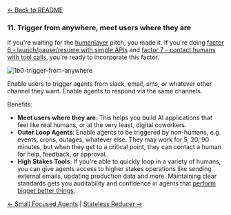 
[← Back to README](https://github.com/humanlayer/12-factor-agents/blob/main/README.md)
### 11. Trigger from anywhere, meet users where they are

If you're waiting for the [humanlayer](https://humanlayer.dev) pitch, you made it. If you're doing [factor 6 - launch/pause/resume with simple APIs](https://github.com/humanlayer/12-factor-agents/blob/main/content/factor-6-launch-pause-resume.md) and [factor 7 - contact humans with tool calls](https://github.com/humanlayer/12-factor-agents/blob/main/content/factor-7-contact-humans-with-tools.md), you're ready to incorporate this factor.

![1b0-trigger-from-anywhere](https://github.com/humanlayer/12-factor-agents/blob/main/img/1b0-trigger-from-anywhere.png)

Enable users to trigger agents from slack, email, sms, or whatever other channel they want. Enable agents to respond via the same channels.

Benefits:

- **Meet users where they are**: This helps you build AI applications that feel like real humans, or at the very least, digital coworkers.
- **Outer Loop Agents**: Enable agents to be triggered by non-humans, e.g. events, crons, outages, whatever else. They may work for 5, 20, 90 minutes, but when they get to a critical point, they can contact a human for help, feedback, or approval.
- **High Stakes Tools**: If you're able to quickly loop in a variety of humans, you can give agents access to higher stakes operations like sending external emails, updating production data and more. Maintaining clear standards gets you auditability and confidence in agents that [perform bigger better things](https://github.com/humanlayer/12-factor-agents/blob/main/content/factor-10-small-focused-agents.md#what-if-llms-get-smarter).

[← Small Focused Agents](https://github.com/humanlayer/12-factor-agents/blob/main/content/factor-10-small-focused-agents.md) | [Stateless Reducer →](https://github.com/humanlayer/12-factor-agents/blob/main/content/factor-12-stateless-reducer.md)
